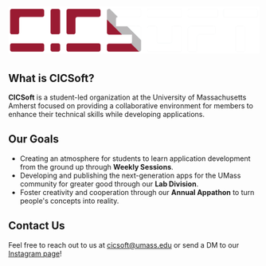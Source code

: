 # ![CICSoft Logo](https://raw.githubusercontent.com/umass-cicsoft/.github/main/assets/brand.png)

## What is CICSoft?

**CICSoft** is a student-led organization at the University of Massachusetts Amherst focused on providing a collaborative environment for members to enhance their technical skills while developing applications.

## Our Goals

- Creating an atmosphere for students to learn application development from the ground up through **Weekly Sessions**.
- Developing and publishing the next-generation apps for the UMass community for greater good through our **Lab Division**.
- Foster creativity and cooperation through our **Annual Appathon** to turn people's concepts into reality.

## Contact Us

Feel free to reach out to us at [cicsoft@umass.edu](mailto:cicsoft@umass.edu) or send a DM to our [Instagram page](https://www.instagram.com/cicsoft/)!
